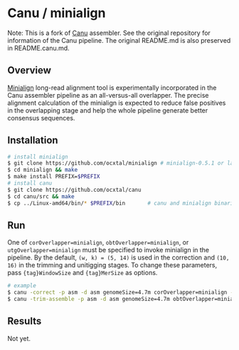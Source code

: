 
# Canu / minialign

Note: This is a fork of [Canu](https://github.com/marbl/canu) assembler. See the original repository for information of the Canu pipeline. The original README.md is also preserved in README.canu.md.

## Overview

[Minialign](https://github.com/ocxtal/minialign) long-read alignment tool is experimentally incorporated in the Canu assembler pipeline as an all-versus-all overlapper. The precise alignment calculation of the minialign is expected to reduce false positives in the overlapping stage and help the whole pipeline generate better consensus sequences.

## Installation

```bash
# install minialign
$ git clone https://github.com/ocxtal/minialign	# minialign-0.5.1 or later is required
$ cd minialign && make
$ make install PREFIX=$PREFIX
# install canu
$ git clone https://github.com/ocxtal/canu
$ cd canu/src && make
$ cp ../Linux-amd64/bin/* $PREFIX/bin		# canu and minialign binaries must be installed in the same bin directory
```

## Run

One of `corOverlapper=minialign`, `obtOverlapper=minialign`, or `utgOverlapper=minialign` must be specified to invoke minialign in the pipeline. By the default, `(w, k) = (5, 14)` is used in the correction and `(10, 16)` in the trimming and unitigging stages. To change these parameters, pass `{tag}WindowSize` and `{tag}MerSize` as options.

```bash
# example
$ canu -correct -p asm -d asm genomeSize=4.7m corOverlapper=minialign -pacbio-raw reads.fa
$ canu -trim-assemble -p asm -d asm genomeSize=4.7m obtOverlapper=minialign utgOverlapper=minialign -pacbio-corrected asm/correctedReads.fasta
```

## Results

Not yet.


